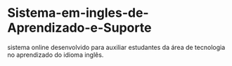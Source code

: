 # Sistema-em-ingles-de-Aprendizado-e-Suporte
sistema online desenvolvido para auxiliar estudantes da área de tecnologia no aprendizado do idioma inglês. 
